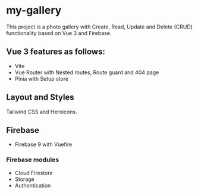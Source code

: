 # my-gallery

This project is a photo gallery with Create, Read, Update and Delete (CRUD) functionality based on Vue 3 and Firebase.

## Vue 3 features as follows:

- Vite
- Vue Router with Nested routes, Route guard and 404 page
- Pinia with Setup store

## Layout and Styles

Tailwind CSS and Heroicons.

## Firebase

- Firebase 9 with Vuefire

### Firebase modules

- Cloud Firestore
- Storage
- Authentication
